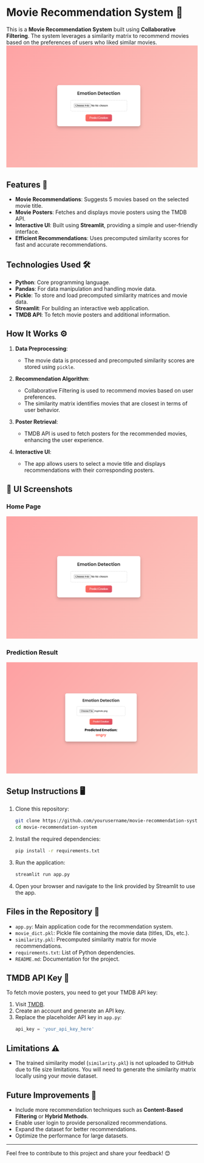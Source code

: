 
# Movie Recommendation System 🎥

This is a **Movie Recommendation System** built using **Collaborative Filtering**. The system leverages a similarity matrix to recommend movies based on the preferences of users who liked similar movies.
![Home Page](https://github.com/MohammadAnas5/emotionapp/blob/main/images/Emotion%20Detection%20(1).png)
## Features 🚀

- **Movie Recommendations**: Suggests 5 movies based on the selected movie title.
- **Movie Posters**: Fetches and displays movie posters using the TMDB API.
- **Interactive UI**: Built using **Streamlit**, providing a simple and user-friendly interface.
- **Efficient Recommendations**: Uses precomputed similarity scores for fast and accurate recommendations.

## Technologies Used 🛠️

- **Python**: Core programming language.
- **Pandas**: For data manipulation and handling movie data.
- **Pickle**: To store and load precomputed similarity matrices and movie data.
- **Streamlit**: For building an interactive web application.
- **TMDB API**: To fetch movie posters and additional information.

## How It Works ⚙️

1. **Data Preprocessing**:
   - The movie data is processed and precomputed similarity scores are stored using `pickle`.

2. **Recommendation Algorithm**:
   - Collaborative Filtering is used to recommend movies based on user preferences.
   - The similarity matrix identifies movies that are closest in terms of user behavior.

3. **Poster Retrieval**:
   - TMDB API is used to fetch posters for the recommended movies, enhancing the user experience.

4. **Interactive UI**:
   - The app allows users to select a movie title and displays recommendations with their corresponding posters.

## 🎨 UI Screenshots

 ### Home Page
![Home Page](https://github.com/MohammadAnas5/emotionapp/blob/main/images/Emotion%20Detection%20(1).png)

 ### Prediction Result
![Prediction Result](https://github.com/MohammadAnas5/emotionapp/blob/main/images/Emotion%20Detection.png)

## Setup Instructions 🖥️

1. Clone this repository:
   ```bash
   git clone https://github.com/yourusername/movie-recommendation-system.git
   cd movie-recommendation-system
   ```

2. Install the required dependencies:
   ```bash
   pip install -r requirements.txt
   ```

3. Run the application:
   ```bash
   streamlit run app.py
   ```

4. Open your browser and navigate to the link provided by Streamlit to use the app.

## Files in the Repository 📁

- `app.py`: Main application code for the recommendation system.
- `movie_dict.pkl`: Pickle file containing the movie data (titles, IDs, etc.).
- `similarity.pkl`: Precomputed similarity matrix for movie recommendations.
- `requirements.txt`: List of Python dependencies.
- `README.md`: Documentation for the project.

## TMDB API Key 🔑

To fetch movie posters, you need to get your TMDB API key:

1. Visit [TMDB](https://www.themoviedb.org/).
2. Create an account and generate an API key.
3. Replace the placeholder API key in `app.py`:
   ```python
   api_key = 'your_api_key_here'
   ```

## Limitations ⚠️

- The trained similarity model (`similarity.pkl`) is not uploaded to GitHub due to file size limitations. You will need to generate the similarity matrix locally using your movie dataset.

## Future Improvements 🌟

- Include more recommendation techniques such as **Content-Based Filtering** or **Hybrid Methods**.
- Enable user login to provide personalized recommendations.
- Expand the dataset for better recommendations.
- Optimize the performance for large datasets.

---

Feel free to contribute to this project and share your feedback! 😊
```  
